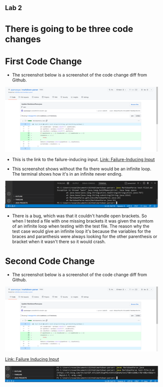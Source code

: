 ## Lab 2
# There is going to be three code changes

# First Code Change
- The screenshot below is a screenshot of the code change diff from Github.

![Screenshot](Screenshot%20(573).png)


- This is the link to the failure-inducing input.
[Link: Failure-Inducing Input](https://github.com/aaamarque/markdown-parser/commit/026b3f3372b861540caa14c8c2f1d24f4e59de9b)


- This screenshot shows without the fix there would be an infinite loop. The terminal shows how it's in an infinite never ending.

![Screenshot 2](Screenshot%20(575).png)

- There is a bug, which was that it couldn't handle open brackets. So when I tested a file with one missing brackets it was given the symtom of an infinite loop when testing with the test file. The reason why the test case would give an infinite loop it's because the variables for the braces and paranthesis were always looking for the other parenthesis or bracket when it wasn't there so it would crash. 

# Second Code Change

- The screenshot below is a screenshot of the code change diff from Github.

![Screenshot](Screenshot%20(573).png)


[Link: Failure Inducing Input](https://github.com/aaamarque/markdown-parser/commit/baadd0ca92fbcf639f8c637fce072570c4ba4948)

![Test failed 4](Screenshot%20(578).png)




